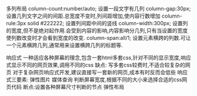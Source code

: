 多列布局
	column-count:number/auto;
		设置一段文字有几列
	column-gap:30px;
		设置几列文字之间的间距.总宽度不变时,列间距增加,使内容行数增加
	column-rule:3px solid #222222;
		设置列间距中间的竖线
	column-width:300px;
		设置列的宽度,但不是绝对起作用.会受到内容的影响,内容影响分几列,只有当设置的宽度使列数改变时才会看到宽度的改变.
	column-span:all/1;
		设置元素横跨的列数.可让一个元素横跨几列,通常用来设置横跨几列的标题等.

	
响应式
	一种适应各种屏幕的理念,包含一套html多套css,针对不同的显示宽度,响应式显示不同的网页效果,调用不同的css
	缺点:
		写多套css较费时,不适合较复杂的网页
			对于复杂网页响应式开发,建议直接写一套新的网页,成本有时反而会低些
	响应式三要素:
		弹性图片
		媒体查询
			判断屏幕宽度,根据不同的大小来选择合适的css网页代码
			断点:设置各种屏幕尺寸判断的节点
		弹性布局